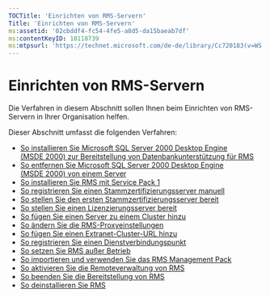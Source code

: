 ```yaml
---
TOCTitle: 'Einrichten von RMS-Servern'
Title: 'Einrichten von RMS-Servern'
ms:assetid: '02cbddf4-fc54-4fe5-a8d5-da15baeab7df'
ms:contentKeyID: 18118739
ms:mtpsurl: 'https://technet.microsoft.com/de-de/library/Cc720183(v=WS.10)'
---
```


Einrichten von RMS-Servern
==========================

Die Verfahren in diesem Abschnitt sollen Ihnen beim Einrichten von RMS-Servern in Ihrer Organisation helfen.

Dieser Abschnitt umfasst die folgenden Verfahren:

-   [So installieren Sie Microsoft SQL Server 2000 Desktop Engine (MSDE 2000) zur Bereitstellung von Datenbankunterstützung für RMS](https://technet.microsoft.com/c9b9cd08-98c4-424f-b3fc-d685f57c002e)
-   [So entfernen Sie Microsoft SQL Server 2000 Desktop Engine (MSDE 2000) von einem Server](https://technet.microsoft.com/1864fa81-3298-4e34-a061-9f81b28d8284)
-   [So installieren Sie RMS mit Service Pack 1](https://technet.microsoft.com/dab20175-a690-43f8-b943-768d289daa0d)
-   [So registrieren Sie einen Stammzertifizierungsserver manuell](https://technet.microsoft.com/aecdebb5-b28b-4b58-937a-392bb6ce9643)
-   [So stellen Sie den ersten Stammzertifizierungsserver bereit](https://technet.microsoft.com/debc42f3-74ff-4c99-b7a4-4921fccdabc2)
-   [So stellen Sie einen Lizenzierungsserver bereit](https://technet.microsoft.com/4d67b898-0ba9-4eef-ab7d-ee0ca55a688e)
-   [So fügen Sie einen Server zu einem Cluster hinzu](https://technet.microsoft.com/db635238-5528-4bec-9cc6-8244e2b3d733)
-   [So ändern Sie die RMS-Proxyeinstellungen](https://technet.microsoft.com/8f50bd4d-26b1-4996-b361-722ee21607f3)
-   [So fügen Sie einen Extranet-Cluster-URL hinzu](https://technet.microsoft.com/12c83186-ce9e-4100-bbd1-d87a885331c7)
-   [So registrieren Sie einen Dienstverbindungspunkt](https://technet.microsoft.com/630cc3c3-9ed9-4423-8874-cbaceb43b353)
-   [So setzen Sie RMS außer Betrieb](https://technet.microsoft.com/8b563c25-17cd-4b9b-ae42-695497ab6439)
-   [So importieren und verwenden Sie das RMS Management Pack](https://technet.microsoft.com/d9a73ef0-2f81-48c2-97cc-deb7bf477389)
-   [So aktivieren Sie die Remoteverwaltung von RMS](https://technet.microsoft.com/00f17054-5f5d-47e2-89c1-7a593b930bb3)
-   [So beenden Sie die Bereitstellung von RMS](https://technet.microsoft.com/9fa63daa-5fb9-4afd-8371-b38248619857)
-   [So deinstallieren Sie RMS](https://technet.microsoft.com/885e3b4f-ea32-466f-9f7f-d8440b0f7c28)